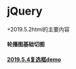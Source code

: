 # jQuery  
#### []()  
+2019.5.2html的主要内容
#### 轮播图基础切图

#### [2019.5.4复选框demo](https://jsbin.com/fowigil/edit?html,js,output)  

